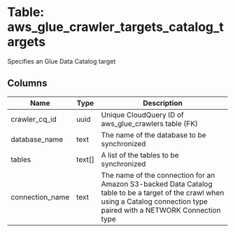 
# Table: aws_glue_crawler_targets_catalog_targets
Specifies an Glue Data Catalog target
## Columns
| Name        | Type           | Description  |
| ------------- | ------------- | -----  |
|crawler_cq_id|uuid|Unique CloudQuery ID of aws_glue_crawlers table (FK)|
|database_name|text|The name of the database to be synchronized|
|tables|text[]|A list of the tables to be synchronized|
|connection_name|text|The name of the connection for an Amazon S3-backed Data Catalog table to be a target of the crawl when using a Catalog connection type paired with a NETWORK Connection type|
